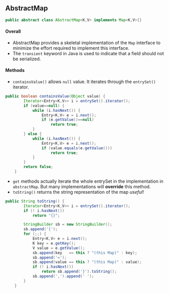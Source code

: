 ## AbstractMap
```java
public abstract class AbstractMap<K,V> implements Map<K,V>{}
```

#### Overall
- AbstractMap provides a skeletal implementation of the `Map` interface to minimize the effort required to implement this interface.
- The `transient` keyword in Java is used to indicate that a field should not be serialized.

#### Methods
- `containsValue()` allows `null` value. It iterates through the `entrySet()` iterator.
```java
public boolean containsValue(Object value) {
        Iterator<Entry<K,V>> i = entrySet().iterator();
        if (value==null) {
            while (i.hasNext()) {
                Entry<K,V> e = i.next();
                if (e.getValue()==null)
                    return true;
            }
        } else {
            while (i.hasNext()) {
                Entry<K,V> e = i.next();
                if (value.equals(e.getValue()))
                    return true;
            }
        }
        return false;
    }
```
- `get` methods actually iterate the whole entrySet in the implementation in `abstractMap`. But many implementations will **override** this method.
- `toString()` returns the string representation of the map *useful*!
```java
public String toString() {
        Iterator<Entry<K,V>> i = entrySet().iterator();
        if (! i.hasNext())
            return "{}";

        StringBuilder sb = new StringBuilder();
        sb.append('{');
        for (;;) {
            Entry<K,V> e = i.next();
            K key = e.getKey();
            V value = e.getValue();
            sb.append(key   == this ? "(this Map)" : key);
            sb.append('=');
            sb.append(value == this ? "(this Map)" : value);
            if (! i.hasNext())
                return sb.append('}').toString();
            sb.append(',').append(' ');
        }
    }
```